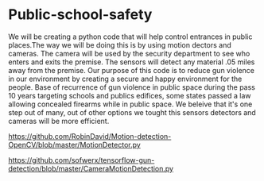 # Public-school-safety
We will be creating a python code that will help control entrances in public places.The way we will be doing this is by using motion dectors and cameras. The camera will be used by the security department to see who enters and exits the premise. The sensors will detect any material .05 miles away from the premise. Our purpose of this code is to reduce gun violence in our environment by creating a secure and happy environment for the people. 
Base of recurrence of gun violence in public space during the pass 10 years targeting schools and publics edifices, some states passed a law allowing concealed firearms while in public space. We beleive that it's one step out of many, out of other options we tought this sensors detectors and cameras will be more efficient. 

https://github.com/RobinDavid/Motion-detection-OpenCV/blob/master/MotionDetector.py

https://github.com/sofwerx/tensorflow-gun-detection/blob/master/CameraMotionDetection.py


